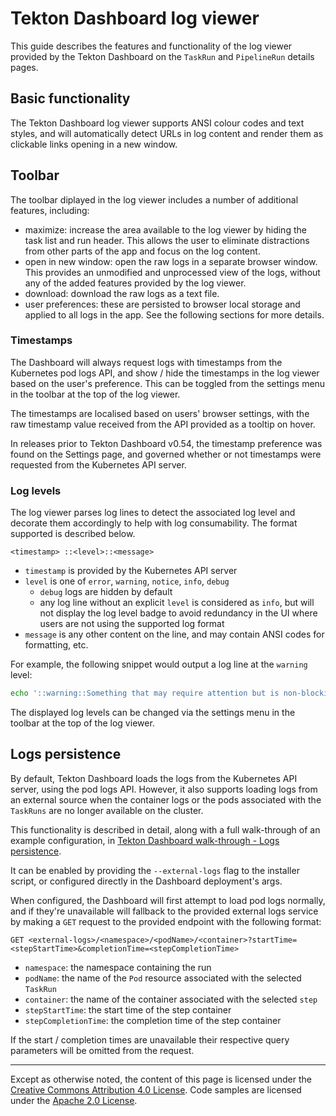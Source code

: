 <!--
---
linkTitle: "Logs"
weight: 4
---
-->

# Tekton Dashboard log viewer

This guide describes the features and functionality of the log viewer provided by the Tekton Dashboard on the `TaskRun` and `PipelineRun` details pages.

## Basic functionality

The Tekton Dashboard log viewer supports ANSI colour codes and text styles, and will automatically detect URLs in log content and render them as clickable links opening in a new window.

## Toolbar

The toolbar diplayed in the log viewer includes a number of additional features, including:

- maximize: increase the area available to the log viewer by hiding the task list and run header. This allows the user to eliminate distractions from other parts of the app and focus on the log content.
- open in new window: open the raw logs in a separate browser window. This provides an unmodified and unprocessed view of the logs, without any of the added features provided by the log viewer.
- download: download the raw logs as a text file.
- user preferences: these are persisted to browser local storage and applied to all logs in the app. See the following sections for more details.

### Timestamps

The Dashboard will always request logs with timestamps from the Kubernetes pod logs API, and show / hide the timestamps in the log viewer based on the user's preference. This can be toggled from the settings menu in the toolbar at the top of the log viewer.

The timestamps are localised based on users' browser settings, with the raw timestamp value received from the API provided as a tooltip on hover.

In releases prior to Tekton Dashboard v0.54, the timestamp preference was found on the Settings page, and governed whether or not timestamps were requested from the Kubernetes API server.

### Log levels

The log viewer parses log lines to detect the associated log level and decorate them accordingly to help with log consumability. The format supported is described below.

```
<timestamp> ::<level>::<message>
```

- `timestamp` is provided by the Kubernetes API server
- `level` is one of `error`, `warning`, `notice`, `info`, `debug`
   - `debug` logs are hidden by default
   - any log line without an explicit `level` is considered as `info`, but will not display the log level badge to avoid redundancy in the UI where users are not using the supported log format
- `message` is any other content on the line, and may contain ANSI codes for formatting, etc.

For example, the following snippet would output a log line at the `warning` level:

```sh
echo '::warning::Something that may require attention but is non-blocking…'
```

The displayed log levels can be changed via the settings menu in the toolbar at the top of the log viewer.

## Logs persistence

By default, Tekton Dashboard loads the logs from the Kubernetes API server, using the pod logs API. However, it also supports loading logs from an external source when the container logs or the pods associated with the `TaskRuns` are no longer available on the cluster.

This functionality is described in detail, along with a full walk-through of an example configuration, in [Tekton Dashboard walk-through - Logs persistence](./walkthrough/walkthrough-logs.md).

It can be enabled by providing the `--external-logs` flag to the installer script, or configured directly in the Dashboard deployment's args.

When configured, the Dashboard will first attempt to load pod logs normally, and if they're unavailable will fallback to the provided external logs service by making a `GET` request to the provided endpoint with the following format:

```
GET <external-logs>/<namespace>/<podName>/<container>?startTime=<stepStartTime>&completionTime=<stepCompletionTime>
```

- `namespace`: the namespace containing the run
- `podName`: the name of the `Pod` resource associated with the selected `TaskRun`
- `container`: the name of the container associated with the selected `step`
- `stepStartTime`: the start time of the step container
- `stepCompletionTime`: the completion time of the step container

If the start / completion times are unavailable their respective query parameters will be omitted from the request.

---

Except as otherwise noted, the content of this page is licensed under the [Creative Commons Attribution 4.0 License](https://creativecommons.org/licenses/by/4.0/). Code samples are licensed under the [Apache 2.0 License](https://www.apache.org/licenses/LICENSE-2.0).
